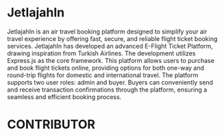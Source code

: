 # JetlajahIn

JetlajahIn is an air travel booking platform designed to simplify your air travel experience by offering fast, secure, and reliable flight ticket booking services. JetlajahIn has developed an advanced E-Flight Ticket Platform, drawing inspiration from Turkish Airlines. The development utilizes Express.js as the core framework. This platform allows users to purchase and book flight tickets online, providing options for both one-way and round-trip flights for domestic and international travel. The platform supports two user roles: admin and buyer. Buyers can conveniently send and receive transaction confirmations through the platform, ensuring a seamless and efficient booking process.

# CONTRIBUTOR
